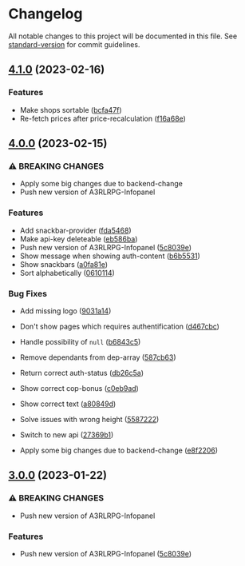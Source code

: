 # Changelog

All notable changes to this project will be documented in this file. See [standard-version](https://github.com/conventional-changelog/standard-version) for commit guidelines.

## [4.1.0](https://github.com/DulliAG/A3RLRPG-Infopanel/compare/v4.0.0...v4.1.0) (2023-02-16)


### Features

* Make shops sortable ([bcfa47f](https://github.com/DulliAG/A3RLRPG-Infopanel/commit/bcfa47f565666cd693380a40913c9eae2b392d9c))
* Re-fetch prices after price-recalculation ([f16a68e](https://github.com/DulliAG/A3RLRPG-Infopanel/commit/f16a68e6f9fbbb75d4524470b5fb6bd10c26a205))

## [4.0.0](https://github.com/DulliAG/A3RLRPG-Infopanel/compare/v2.1.4...v4.0.0) (2023-02-15)


### ⚠ BREAKING CHANGES

* Apply some big changes due to backend-change
* Push new version of A3RLRPG-Infopanel

### Features

* Add snackbar-provider ([fda5468](https://github.com/DulliAG/A3RLRPG-Infopanel/commit/fda5468b45436e30602358e5615159dbad8746f9))
* Make api-key deleteable ([eb586ba](https://github.com/DulliAG/A3RLRPG-Infopanel/commit/eb586babd4b3481bdab199ffc8d073d2141b1399))
* Push new version of A3RLRPG-Infopanel ([5c8039e](https://github.com/DulliAG/A3RLRPG-Infopanel/commit/5c8039ea846ad1dad0b72bd1dce7886a32fa05d3))
* Show message when showing auth-content ([b6b5531](https://github.com/DulliAG/A3RLRPG-Infopanel/commit/b6b5531c96039ccf70b8c104e3a0cbfe128acfb5))
* Show snackbars ([a0fa81e](https://github.com/DulliAG/A3RLRPG-Infopanel/commit/a0fa81ed7a693ad651ea97accc6fb07e4faafd0e))
* Sort alphabetically ([0610114](https://github.com/DulliAG/A3RLRPG-Infopanel/commit/0610114038af70c6f302f8a720f370199cbe01f0))


### Bug Fixes

* Add missing logo ([9031a14](https://github.com/DulliAG/A3RLRPG-Infopanel/commit/9031a143ca52d94b953823867d6bcd006ef9d6b6))
* Don't show pages which requires authentification ([d467cbc](https://github.com/DulliAG/A3RLRPG-Infopanel/commit/d467cbce332f63ccdbe133e21d75b6ccf485f143))
* Handle possibility of `null` ([b6843c5](https://github.com/DulliAG/A3RLRPG-Infopanel/commit/b6843c54a1a72588e0de3ff01a916566953d4d8b))
* Remove dependants from dep-array ([587cb63](https://github.com/DulliAG/A3RLRPG-Infopanel/commit/587cb631ed24dcd244dd69e91c4c48c793ec39d6))
* Return correct auth-status ([db26c5a](https://github.com/DulliAG/A3RLRPG-Infopanel/commit/db26c5a7c2cbed4c48ad956e05a207c374f34151))
* Show correct cop-bonus ([c0eb9ad](https://github.com/DulliAG/A3RLRPG-Infopanel/commit/c0eb9ad4ef139a765638bfc3b6fae98072f1a6da))
* Show correct text ([a80849d](https://github.com/DulliAG/A3RLRPG-Infopanel/commit/a80849d3273c171889076b1f6140bdeb975b3190))
* Solve issues with wrong height ([5587222](https://github.com/DulliAG/A3RLRPG-Infopanel/commit/55872227b71d0ec7c1ba3096a1c0b9e941db5e61))
* Switch to new api ([27369b1](https://github.com/DulliAG/A3RLRPG-Infopanel/commit/27369b1be28d315bc5acfab0e141485490cc3662))


* Apply some big changes due to backend-change ([e8f2206](https://github.com/DulliAG/A3RLRPG-Infopanel/commit/e8f2206485ef54573767ec5e731fb44fef19e872))

## [3.0.0](https://github.com/DulliAG/A3RLRPG-Infopanel/compare/v2.1.4...v3.0.0) (2023-01-22)


### ⚠ BREAKING CHANGES

* Push new version of A3RLRPG-Infopanel

### Features

* Push new version of A3RLRPG-Infopanel ([5c8039e](https://github.com/DulliAG/A3RLRPG-Infopanel/commit/5c8039ea846ad1dad0b72bd1dce7886a32fa05d3))
